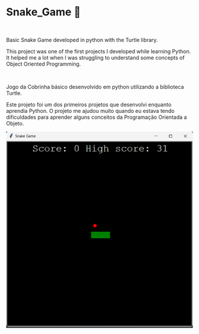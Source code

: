 # Snake_Game 🐍

<br />

Basic Snake Game developed in python with the Turtle library.

This project was one of the first projects I developed while learning Python. It helped me a lot when I was struggling to understand some concepts of Object Oriented Programming.

<br />

Jogo da Cobrinha básico desenvolvido em python utilizando a biblioteca Turtle.

Este projeto foi um dos primeiros projetos que desenvolvi enquanto aprendia Python. O projeto me ajudou muito quando eu estava tendo dificuldades para aprender alguns conceitos da Programação Orientada a Objeto.

<img src="./img/snake.png">
